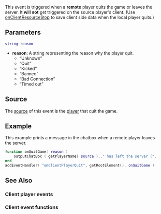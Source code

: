 This event is triggered when a **remote** player quits the game or leaves the server. It **will not** get triggered on the source player's client. (Use [onClientResourceStop](/docs/onclientresourcestop.md "wikilink") to save client side data when the local player quits.)

Parameters
----------

``` lua
string reason
```

-   **reason**: A string representing the reason why the player quit.
    -   “Unknown”
    -   “Quit”
    -   “Kicked”
    -   “Banned”
    -   “Bad Connection”
    -   “Timed out”

Source
------

The [source](/docs/event_system#event_source.md "wikilink") of this event is the [player](/player.md "wikilink") that quit the game.

Example
-------

This example prints a message in the chatbox when a remote player leaves the server.

``` lua
function onQuitGame( reason )
    outputChatBox ( getPlayerName( source ).." has left the server ("..reason..")" )
end
addEventHandler( "onClientPlayerQuit", getRootElement(), onQuitGame )
```

See Also
--------

### Client player events

### Client event functions
